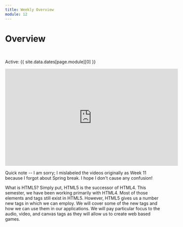 ```yaml
---
title: Weekly Overview
module: 12
---
```


# Overview


<br />


Active: {{ site.data.dates[page.module][0] }}

<iframe width="560" height="315" src="https://www.youtube.com/embed/7MeuHO_Zz44" frameborder="0" allow="accelerometer; autoplay; encrypted-media; gyroscope; picture-in-picture" allowfullscreen></iframe>

Quick note -- I am sorry; I mislabeled the videos originally as Week 11 because I forgot about Spring break.  I hope I don't cause any confusion!

What is HTML5?  Simply put, HTML5 is the successor of HTML4.  This semester, we have been working primarily with HTML4.  Most of those elements and tags still exist in HTML5.  However, HTML5 gives us a number new tags in which we can employ.  We will cover some of the new tags and how we can use them in our applications.  We will pay particular focus to the audio, video, and canvas tags as they will allow us to create web based games.